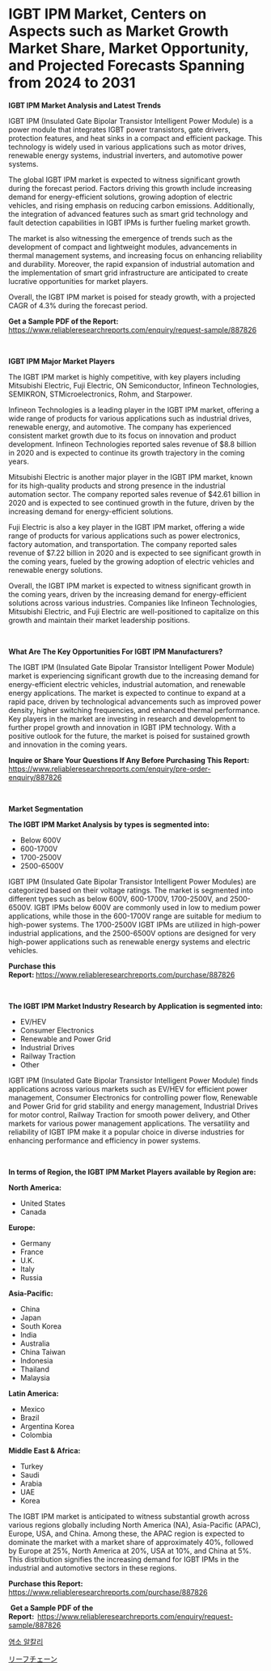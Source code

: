 <p><h1>IGBT IPM Market, Centers on Aspects such as Market Growth Market Share, Market Opportunity, and Projected Forecasts Spanning from 2024 to 2031</h1></p><p><strong>IGBT IPM Market Analysis and Latest Trends</strong></p>
<p><p>IGBT IPM (Insulated Gate Bipolar Transistor Intelligent Power Module) is a power module that integrates IGBT power transistors, gate drivers, protection features, and heat sinks in a compact and efficient package. This technology is widely used in various applications such as motor drives, renewable energy systems, industrial inverters, and automotive power systems.</p><p>The global IGBT IPM market is expected to witness significant growth during the forecast period. Factors driving this growth include increasing demand for energy-efficient solutions, growing adoption of electric vehicles, and rising emphasis on reducing carbon emissions. Additionally, the integration of advanced features such as smart grid technology and fault detection capabilities in IGBT IPMs is further fueling market growth.</p><p>The market is also witnessing the emergence of trends such as the development of compact and lightweight modules, advancements in thermal management systems, and increasing focus on enhancing reliability and durability. Moreover, the rapid expansion of industrial automation and the implementation of smart grid infrastructure are anticipated to create lucrative opportunities for market players.</p><p>Overall, the IGBT IPM market is poised for steady growth, with a projected CAGR of 4.3% during the forecast period.</p></p>
<p><strong>Get a Sample PDF of the Report:&nbsp;</strong> <a href="https://www.reliableresearchreports.com/enquiry/request-sample/887826">https://www.reliableresearchreports.com/enquiry/request-sample/887826</a></p>
<p>&nbsp;</p>
<p><strong>IGBT IPM Major Market Players</strong></p>
<p><p>The IGBT IPM market is highly competitive, with key players including Mitsubishi Electric, Fuji Electric, ON Semiconductor, Infineon Technologies, SEMIKRON, STMicroelectronics, Rohm, and Starpower. </p><p>Infineon Technologies is a leading player in the IGBT IPM market, offering a wide range of products for various applications such as industrial drives, renewable energy, and automotive. The company has experienced consistent market growth due to its focus on innovation and product development. Infineon Technologies reported sales revenue of $8.8 billion in 2020 and is expected to continue its growth trajectory in the coming years.</p><p>Mitsubishi Electric is another major player in the IGBT IPM market, known for its high-quality products and strong presence in the industrial automation sector. The company reported sales revenue of $42.61 billion in 2020 and is expected to see continued growth in the future, driven by the increasing demand for energy-efficient solutions.</p><p>Fuji Electric is also a key player in the IGBT IPM market, offering a wide range of products for various applications such as power electronics, factory automation, and transportation. The company reported sales revenue of $7.22 billion in 2020 and is expected to see significant growth in the coming years, fueled by the growing adoption of electric vehicles and renewable energy solutions. </p><p>Overall, the IGBT IPM market is expected to witness significant growth in the coming years, driven by the increasing demand for energy-efficient solutions across various industries. Companies like Infineon Technologies, Mitsubishi Electric, and Fuji Electric are well-positioned to capitalize on this growth and maintain their market leadership positions.</p></p>
<p>&nbsp;</p>
<p><strong>What Are The Key Opportunities For IGBT IPM Manufacturers?</strong></p>
<p><p>The IGBT IPM (Insulated Gate Bipolar Transistor Intelligent Power Module) market is experiencing significant growth due to the increasing demand for energy-efficient electric vehicles, industrial automation, and renewable energy applications. The market is expected to continue to expand at a rapid pace, driven by technological advancements such as improved power density, higher switching frequencies, and enhanced thermal performance. Key players in the market are investing in research and development to further propel growth and innovation in IGBT IPM technology. With a positive outlook for the future, the market is poised for sustained growth and innovation in the coming years.</p></p>
<p><strong>Inquire or Share Your Questions If Any Before Purchasing This Report:</strong> <a href="https://www.reliableresearchreports.com/enquiry/pre-order-enquiry/887826">https://www.reliableresearchreports.com/enquiry/pre-order-enquiry/887826</a></p>
<p>&nbsp;</p>
<p><strong>Market Segmentation</strong></p>
<p><strong>The IGBT IPM Market Analysis by types is segmented into:</strong></p>
<p><ul><li>Below 600V</li><li>600-1700V</li><li>1700-2500V</li><li>2500-6500V</li></ul></p>
<p><p>IGBT IPM (Insulated Gate Bipolar Transistor Intelligent Power Modules) are categorized based on their voltage ratings. The market is segmented into different types such as below 600V, 600-1700V, 1700-2500V, and 2500-6500V. IGBT IPMs below 600V are commonly used in low to medium power applications, while those in the 600-1700V range are suitable for medium to high-power systems. The 1700-2500V IGBT IPMs are utilized in high-power industrial applications, and the 2500-6500V options are designed for very high-power applications such as renewable energy systems and electric vehicles.</p></p>
<p><strong>Purchase this Report:&nbsp;</strong><a href="https://www.reliableresearchreports.com/purchase/887826">https://www.reliableresearchreports.com/purchase/887826</a></p>
<p>&nbsp;</p>
<p><strong>The IGBT IPM Market Industry Research by Application is segmented into:</strong></p>
<p><ul><li>EV/HEV</li><li>Consumer Electronics</li><li>Renewable and Power Grid</li><li>Industrial Drives</li><li>Railway Traction</li><li>Other</li></ul></p>
<p><p>IGBT IPM (Insulated Gate Bipolar Transistor Intelligent Power Module) finds applications across various markets such as EV/HEV for efficient power management, Consumer Electronics for controlling power flow, Renewable and Power Grid for grid stability and energy management, Industrial Drives for motor control, Railway Traction for smooth power delivery, and Other markets for various power management applications. The versatility and reliability of IGBT IPM make it a popular choice in diverse industries for enhancing performance and efficiency in power systems.</p></p>
<p>&nbsp;</p>
<p><strong>In terms of Region, the IGBT IPM Market Players available by Region are:</strong></p>
<p>
    <p> <strong> North America: </strong>
        <ul>
            <li>United States</li>
            <li>Canada</li>
        </ul>
        </p> 
    <p> <strong> Europe: </strong>
        <ul>
            <li>Germany</li>
            <li>France</li>
            <li>U.K.</li>
            <li>Italy</li>
            <li>Russia</li>
        </ul>
        </p> 
    <p> <strong> Asia-Pacific: </strong>
        <ul>
            <li>China</li>
            <li>Japan</li>
            <li>South Korea</li>
            <li>India</li>
            <li>Australia</li>
            <li>China Taiwan</li>
            <li>Indonesia</li>
            <li>Thailand</li>
            <li>Malaysia</li>
        </ul>
        </p> 
    <p> <strong> Latin America: </strong>
        <ul>
            <li>Mexico</li>
            <li>Brazil</li>
            <li>Argentina Korea</li>
            <li>Colombia</li>
        </ul>
        </p> 
    <p> <strong> Middle East & Africa: </strong>
        <ul>
            <li>Turkey</li>
            <li>Saudi</li>
            <li>Arabia</li>
            <li>UAE</li>
            <li>Korea</li>
        </ul>
    </p>
    </p>
<p><p>The IGBT IPM market is anticipated to witness substantial growth across various regions globally including North America (NA), Asia-Pacific (APAC), Europe, USA, and China. Among these, the APAC region is expected to dominate the market with a market share of approximately 40%, followed by Europe at 25%, North America at 20%, USA at 10%, and China at 5%. This distribution signifies the increasing demand for IGBT IPMs in the industrial and automotive sectors in these regions.</p></p>
<p><strong>Purchase this Report: </strong><a href="https://www.reliableresearchreports.com/purchase/887826">https://www.reliableresearchreports.com/purchase/887826</a></p>
<p>&nbsp;<strong>Get a Sample PDF of the Report:&nbsp;&nbsp;</strong><a href="https://www.reliableresearchreports.com/enquiry/request-sample/887826">https://www.reliableresearchreports.com/enquiry/request-sample/887826</a></p>
<p><strong></strong></p>
<p><p><a href="https://github.com/idcefvhkdut6/Market-Research-Report-List-1/blob/main/59553088575.md">염소 알칼리</a></p><p><a href="https://github.com/ppmazlotr77499/Market-Research-Report-List-1/blob/main/86309859371.md">リーフチェーン</a></p></p>